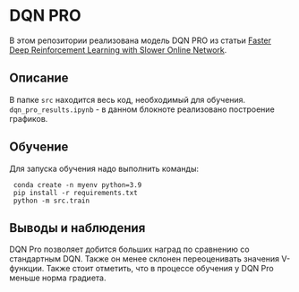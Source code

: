 # DQN PRO

В этом репозитории реализована модель DQN PRO из статьи [Faster Deep Reinforcement Learning with Slower Online Network](https://arxiv.org/abs/2112.05848).

## Описание 
В папке `src` находится весь код, необходимый для обучения. `dqn_pro_results.ipynb` - в данном блокноте реализовано построение графиков.

## Обучение
Для запуска обучения надо выполнить команды:
```
 conda create -n myenv python=3.9
 pip install -r requirements.txt
 python -m src.train
```
## Выводы и наблюдения
DQN Pro позволяет добится больших наград по сравнению со стандартным DQN. Также он менее склонен переоценивать значения V-функции. Также стоит отметить, что в процессе обучения у DQN Pro меньше норма градиета.
